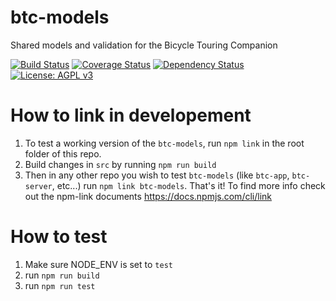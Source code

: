 # btc-models
Shared models and validation for the Bicycle Touring Companion

[![Build
Status](https://travis-ci.org/bikelomatic-complexity/btc-models.svg?branch=master)](https://travis-ci.org/bikelomatic-complexity/btc-models)
[![Coverage
Status](https://coveralls.io/repos/github/bikelomatic-complexity/btc-models/badge.svg?branch=master)](https://coveralls.io/github/bikelomatic-complexity/btc-models?branch=master)
[![Dependency
Status](http://david-dm.org/bikelomatic-complexity/btc-models.svg)](http://david-dm.org/bikelomatic-complexity/btc-models)
[![License: AGPL
v3](https://img.shields.io/badge/License-AGPL%20v3-blue.svg)](http://www.gnu.org/licenses/agpl-3.0)

# How to link in developement
1. To test a working version of the `btc-models`, run `npm link` in the root folder of this repo.
2. Build changes in `src` by running `npm run build`
3. Then in any other repo you wish to test `btc-models` (like `btc-app`, `btc-server`, etc...) run `npm link btc-models`.
That's it! To find more info check out the npm-link documents https://docs.npmjs.com/cli/link

# How to test
1. Make sure NODE_ENV is set to `test`
2. run `npm run build`
3. run `npm run test`
